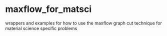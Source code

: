 # maxflow_for_matsci
wrappers and examples for how to use the maxflow graph cut technique for material science specific problems
